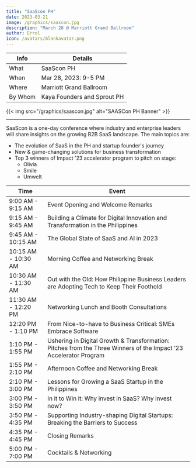 ```yaml
---
title: "SaaScon PH"
date: 2023-03-21
image: /graphics/saascon.jpg
description: "March 28 @ Marriott Grand Ballroom"
author: Errol
icon: /avatars/blankavatar.png
---
```




Info | Details 
--- | ---
What | SaaScon PH
When | Mar 28, 2023: 9-5 PM
Where | Marriott Grand Ballroom
By Whom | Kaya Founders and Sprout PH

{{< img src="/graphics/saascon.jpg" alt="SAASCon PH Banner" >}}

---



SaaScon is a one-day conference where industry and enterprise leaders will share insights on the growing B2B SaaS landscape. The main topics are:

- The evolution of SaaS in the PH and startup founder's journey
- New & game-changing solutions for business transformation
- Top 3 winners of Impact '23 accelerator program to pitch on stage:
  - Olivia
  - Smile
  - Umwelt




Time | Event
--- | ---
9:00 AM - 9:15 AM | Event Opening and Welcome Remarks
9:15 AM - 9:45 AM | Building a Climate for Digital Innovation and Transformation in the Philippines
9:45 AM - 10:15 AM | The Global State of SaaS and AI in 2023
10:15 AM - 10:30 AM | Morning Coffee and Networking Break
10:30 AM - 11:30 AM | Out with the Old: How Philippine Business Leaders are Adopting Tech to Keep Their Foothold
11:30 AM - 12:20 PM | Networking Lunch and Booth Consultations
12:20 PM - 1:10 PM | From Nice-to-have to Business Critical: SMEs Embrace Software
1:10 PM - 1:55 PM | Ushering in Digital Growth & Transformation: Pitches from the Three Winners of the Impact ‘23 Accelerator Program
1:55 PM - 2:10 PM | Afternoon Coffee and Networking Break
2:10 PM - 3:00 PM | Lessons for Growing a SaaS Startup in the Philippines
3:00 PM - 3:50 PM | In it to Win it: Why invest in SaaS? Why invest now?
3:50 PM - 4:35 PM | Supporting Industry-shaping Digital Startups: Breaking the Barriers to Success
4:35 PM - 4:45 PM | Closing Remarks
5:00 PM - 7:00 PM | Cocktails & Networking
